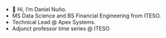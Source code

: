 - 👋 Hi, I’m Daniel Nuño.
- MS Data Science and BS Financial Engineering from ITESO.
- Technical Lead @ Apex Systems.
- Adjunct professor time series @ ITESO

<!---
daniel-nuno/daniel-nuno is a ✨ special ✨ repository because its `README.md` (this file) appears on your GitHub profile.
You can click the Preview link to take a look at your changes.
--->
